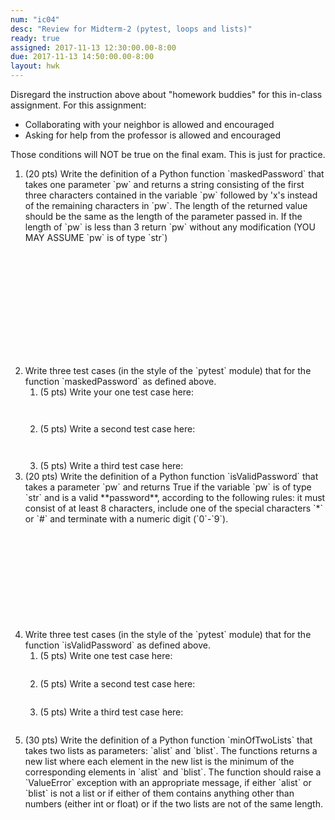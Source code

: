 ```yaml
---
num: "ic04"
desc: "Review for Midterm-2 (pytest, loops and lists)"
ready: true
assigned: 2017-11-13 12:30:00.00-8:00
due: 2017-11-13 14:50:00.00-8:00
layout: hwk
---
```


<div style="display:none">https://ucsb-cs8-m17.github.io/hwk/ic02/
</div>


Disregard the instruction above about "homework buddies" for this in-class assignment.  For this assignment:
* Collaborating with your neighbor is allowed and encouraged
* Asking for help from the professor is allowed and encouraged

Those conditions will NOT be true on the final exam.  This is just for practice.


<ol>


<li markdown="1" style="margin-bottom:14em"> (20 pts) Write the definition of a Python function `maskedPassword` that takes one parameter `pw` and returns a string consisting of the first three characters contained in the variable `pw` followed by 'x's instead of the remaining characters in `pw`.  The length of the returned value should be the same as the length of the parameter passed in. If the length of `pw` is less than 3 return `pw` without any modification (YOU MAY ASSUME `pw` is of type `str`)
</li>

<li markdown="1" style="margin-bottom:0em"> Write three test cases (in the style of the `pytest` module) that for the function `maskedPassword` as defined above.    

<ol>
<li style="margin-bottom: 3em;">(5 pts) Write your one test case here:
</li>
<li style="margin-bottom: 3em;">(5 pts) Write a second test case here:
</li>
<li style="margin-bottom: 0em;">(5 pts) Write a third test case here:
<div class="pagebreak">
</div>
</li>
</ol>

</li>


<li markdown="1" style="margin-bottom:12em"> (20 pts) Write the definition of a Python function `isValidPassword` that takes a parameter `pw` and returns True if the variable `pw` is of type `str` and is a valid **password**, according to the following rules: it must consist of at least 8 characters, include one of the special characters `*` or `#` and terminate with a numeric digit (`0`-`9`).
</li>

<li markdown="1" style="margin-bottom:0em"> Write three test cases (in the style of the `pytest` module) that for the function `isValidPassword` as defined above.    

<ol>
<li style="margin-bottom: 2em;">(5 pts) Write one test case here:
</li>
<li style="margin-bottom: 2em;">(5 pts) Write a second test case here:
</li>
<li style="margin-bottom: 2em;">(5 pts) Write a third test case here:
</li>
</ol>

</li>
<li markdown="1" style="margin-bottom:20em"> (30 pts) Write the definition of a Python function `minOfTwoLists` that takes two lists as parameters: `alist` and `blist`. The functions returns a new list where each element in the new list is the minimum of the
corresponding elements in `alist` and `blist`. The function should raise a `ValueError` exception with an appropriate message, if either `alist` or `blist` is not a list or if either of them contains anything
other than numbers (either int or float) or if the two lists are not of the same length.
</li>




</ol>
